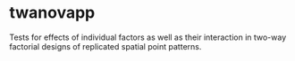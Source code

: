 # twanovapp
Tests for effects of individual factors as well as their interaction in two-way 
factorial designs of replicated spatial point patterns.
